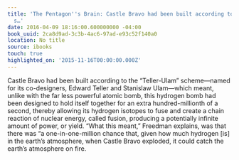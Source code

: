 ```yaml
---
title: 'The Pentagon''s Brain: Castle Bravo had been built according to the “Teller-Ulam”
  s…'
date: 2016-04-09 18:16:00.600000000 -04:00
book_uuid: 2ca8d9ad-3c3b-4ac6-97ad-e93c52f140a0
location: No title
source: ibooks
touch: true
highlighted_on: '2015-11-16T00:00:00.000Z'
---
```


Castle Bravo had been built according to the “Teller-Ulam” scheme—named for its co-designers, Edward Teller and Stanislaw Ulam—which meant, unlike with the far less powerful atomic bomb, this hydrogen bomb had been designed to hold itself together for an extra hundred-millionth of a second, thereby allowing its hydrogen isotopes to fuse and create a chain reaction of nuclear energy, called fusion, producing a potentially infinite amount of power, or yield. “What this meant,” Freedman explains, was that there was “a one-in-one-million chance that, given how much hydrogen [is] in the earth’s atmosphere, when Castle Bravo exploded, it could catch the earth’s atmosphere on fire.